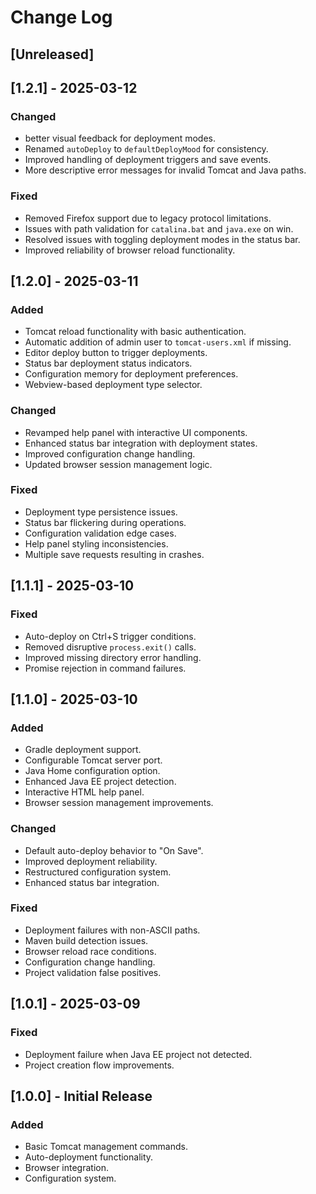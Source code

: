# Change Log

## [Unreleased]

## [1.2.1] - 2025-03-12
### Changed
- better visual feedback for deployment modes.
- Renamed `autoDeploy` to `defaultDeployMood` for consistency.
- Improved handling of deployment triggers and save events.
- More descriptive error messages for invalid Tomcat and Java paths.

### Fixed
- Removed Firefox support due to legacy protocol limitations.
- Issues with path validation for `catalina.bat` and `java.exe` on win.
- Resolved issues with toggling deployment modes in the status bar.
- Improved reliability of browser reload functionality.

## [1.2.0] - 2025-03-11
### Added
- Tomcat reload functionality with basic authentication.
- Automatic addition of admin user to `tomcat-users.xml` if missing.
- Editor deploy button to trigger deployments.
- Status bar deployment status indicators.
- Configuration memory for deployment preferences.
- Webview-based deployment type selector.

### Changed
- Revamped help panel with interactive UI components.
- Enhanced status bar integration with deployment states.
- Improved configuration change handling.
- Updated browser session management logic.

### Fixed
- Deployment type persistence issues.
- Status bar flickering during operations.
- Configuration validation edge cases.
- Help panel styling inconsistencies.
- Multiple save requests resulting in crashes.

## [1.1.1] - 2025-03-10
### Fixed
- Auto-deploy on Ctrl+S trigger conditions.
- Removed disruptive `process.exit()` calls.
- Improved missing directory error handling.
- Promise rejection in command failures.

## [1.1.0] - 2025-03-10
### Added
- Gradle deployment support.
- Configurable Tomcat server port.
- Java Home configuration option.
- Enhanced Java EE project detection.
- Interactive HTML help panel.
- Browser session management improvements.

### Changed
- Default auto-deploy behavior to "On Save".
- Improved deployment reliability.
- Restructured configuration system.
- Enhanced status bar integration.

### Fixed
- Deployment failures with non-ASCII paths.
- Maven build detection issues.
- Browser reload race conditions.
- Configuration change handling.
- Project validation false positives.

## [1.0.1] - 2025-03-09
### Fixed
- Deployment failure when Java EE project not detected.
- Project creation flow improvements.

## [1.0.0] - Initial Release
### Added
- Basic Tomcat management commands.
- Auto-deployment functionality.
- Browser integration.
- Configuration system.